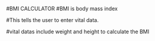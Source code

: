 #BMI CALCULATOR
#BMI is body mass index

#This tells the user to enter vital data.

#vital datas include weight and height to calculate the BMI
